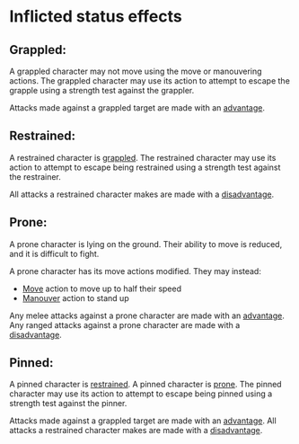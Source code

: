 # Inflicted status effects

## Grappled:
A grappled character may not move using the move or manouvering actions.
The grappled character may use its action to attempt to escape the grapple using a strength test against the grappler.

Attacks made against a grappled target are made with an [advantage](rolls.md#Advantage).

## Restrained:
A restrained character is [grappled](#grappled).
The restrained character may use its action to attempt to escape being restrained using a strength test against the restrainer.

All attacks a restrained character makes are made with a [disadvantage](rolls.md#Disadvantage).

## Prone:

A prone character is lying on the ground. Their ability to move is reduced, and it is difficult to fight.

A prone character has its move actions modified. They may instead:
 * [Move](actions.md#Move) action to move up to half their speed
 * [Manouver](actions.md#Manouvering) action to stand up

Any melee attacks against a prone character are made with an [advantage](rolls.md#Advantage).
Any ranged attacks against a prone character are made with a [disadvantage](rolls.md#Disadvantage).

## Pinned:
A pinned character is [restrained](#restrained).
A pinned character is [prone](#prone).
The pinned character may use its action to attempt to escape being pinned using a strength test against the pinner.

Attacks made against a grappled target are made with an [advantage](rolls.md#Advantage).
All attacks a restrained character makes are made with a [disadvantage](rolls.md#Disadvantage).